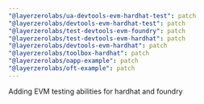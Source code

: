```yaml
---
"@layerzerolabs/ua-devtools-evm-hardhat-test": patch
"@layerzerolabs/devtools-evm-hardhat-test": patch
"@layerzerolabs/test-devtools-evm-foundry": patch
"@layerzerolabs/test-devtools-evm-hardhat": patch
"@layerzerolabs/devtools-evm-hardhat": patch
"@layerzerolabs/toolbox-hardhat": patch
"@layerzerolabs/oapp-example": patch
"@layerzerolabs/oft-example": patch
---
```


Adding EVM testing abilities for hardhat and foundry
